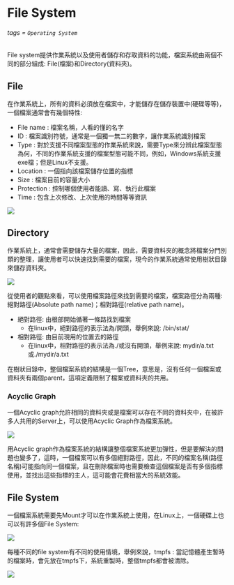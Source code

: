 # File System
###### tags = `Operating System`

File system提供作業系統以及使用者儲存和存取資料的功能，檔案系統由兩個不同的部分組成: File(檔案)和Directory(資料夾)。

## File
在作業系統上，所有的資料必須放在檔案中，才能儲存在儲存裝置中(硬碟等等)，一個檔案通常會有幾個特性:
* File name : 檔案名稱，人看的懂的名字
* ID : 檔案識別符號，通常是一個獨一無二的數字，讓作業系統識別檔案
* Type : 對於支援不同檔案型態的作業系統來說，需要Type來分辨此檔案型態為何，不同的作業系統支援的檔案型態可能不同，例如，Windows系統支援exe檔；但是Linux不支援。
* Location : 一個指向該檔案儲存位置的指標
* Size : 檔案目前的容量大小
* Protection : 控制哪個使用者能讀、寫、執行此檔案
* Time : 包含上次修改、上次使用的時間等等資訊 

![](https://i.imgur.com/GnmVN0u.png)

## Directory

作業系統上，通常會需要儲存大量的檔案，因此，需要資料夾的概念將檔案分門別類的整理，讓使用者可以快速找到需要的檔案，現今的作業系統通常使用樹狀目錄來儲存資料夾。

![](https://i.imgur.com/WcmoOrk.png)

從使用者的觀點來看，可以使用檔案路徑來找到需要的檔案，檔案路徑分為兩種: 絕對路徑(Absolute path name)；相對路徑(relative path name)。
* 絕對路徑: 由根部開始循著一條路找到檔案 
    * 在linux中，絕對路徑的表示法為/開頭，舉例來說: /bin/stat/
* 相對路徑: 由目前現用的位置去的路徑
    * 在linux中，相對路徑的表示法為./或沒有開頭，舉例來說: mydir/a.txt或./mydir/a.txt

在樹狀目錄中，整個檔案系統的結構是一個Tree，意思是，沒有任何一個檔案或資料夾有兩個parent，這項定義限制了檔案或資料夾的共用。

### Acyclic Graph

一個Acyclic graph允許相同的資料夾或是檔案可以存在不同的資料夾中，在被許多人共用的Server上，可以使用Acyclic Graph作為檔案系統。

![](https://i.imgur.com/XVGUnE2.png)

用Acyclic graph作為檔案系統的結構讓整個檔案系統更加彈性，但是要解決的問題也變多了，這時，一個檔案可以有多個絕對路徑，因此，不同的檔案名稱(路徑名稱)可能指向同一個檔案，且在刪除檔案時也需要檢查這個檔案是否有多個指標使用，並找出這些指標的主人，這可能會花費相當大的系統效能。

## File System

一個檔案系統需要先Mount才可以在作業系統上使用，在Linux上，一個硬碟上也可以有許多個File System: 

![](https://i.imgur.com/UBfehvY.png)

每種不同的file system有不同的使用情境，舉例來說，tmpfs : 當記憶體產生暫時的檔案時，會先放在tmpfs下，系統重製時，整個tmpfs都會被清除。

![](https://i.imgur.com/eiMeOJ3.png)

